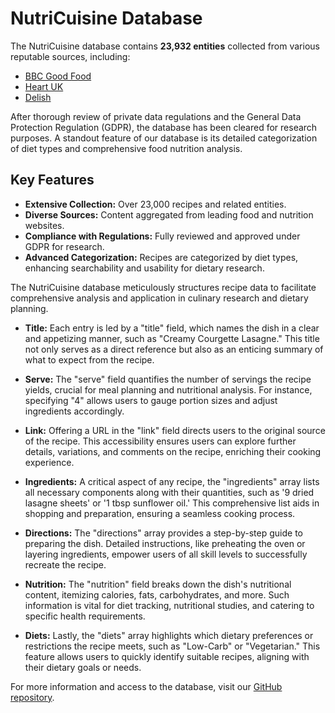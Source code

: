 # NutriCuisine Database

The NutriCuisine database contains **23,932 entities** collected from various reputable sources, including:

- [BBC Good Food](https://www.bbcgoodfood.com/)
- [Heart UK](https://www.heartuk.org.uk/)
- [Delish](https://www.delish.com/)

After thorough review of private data regulations and the General Data Protection Regulation (GDPR), the database has been cleared for research purposes. A standout feature of our database is its detailed categorization of diet types and comprehensive food nutrition analysis.

## Key Features

- **Extensive Collection:** Over 23,000 recipes and related entities.
- **Diverse Sources:** Content aggregated from leading food and nutrition websites.
- **Compliance with Regulations:** Fully reviewed and approved under GDPR for research.
- **Advanced Categorization:** Recipes are categorized by diet types, enhancing searchability and usability for dietary research.

The NutriCuisine database meticulously structures recipe data to facilitate comprehensive analysis and application in culinary research and dietary planning.

- **Title:** Each entry is led by a "title" field, which names the dish in a clear and appetizing manner, such as "Creamy Courgette Lasagne." This title not only serves as a direct reference but also as an enticing summary of what to expect from the recipe.

- **Serve:** The "serve" field quantifies the number of servings the recipe yields, crucial for meal planning and nutritional analysis. For instance, specifying "4" allows users to gauge portion sizes and adjust ingredients accordingly.

- **Link:** Offering a URL in the "link" field directs users to the original source of the recipe. This accessibility ensures users can explore further details, variations, and comments on the recipe, enriching their cooking experience.

- **Ingredients:** A critical aspect of any recipe, the "ingredients" array lists all necessary components along with their quantities, such as '9 dried lasagne sheets' or '1 tbsp sunflower oil.' This comprehensive list aids in shopping and preparation, ensuring a seamless cooking process.

- **Directions:** The "directions" array provides a step-by-step guide to preparing the dish. Detailed instructions, like preheating the oven or layering ingredients, empower users of all skill levels to successfully recreate the recipe.

- **Nutrition:** The "nutrition" field breaks down the dish's nutritional content, itemizing calories, fats, carbohydrates, and more. Such information is vital for diet tracking, nutritional studies, and catering to specific health requirements.

- **Diets:** Lastly, the "diets" array highlights which dietary preferences or restrictions the recipe meets, such as "Low-Carb" or "Vegetarian." This feature allows users to quickly identify suitable recipes, aligning with their dietary goals or needs.

For more information and access to the database, visit our [GitHub repository](https://github.com/NutriCuisine/database).

